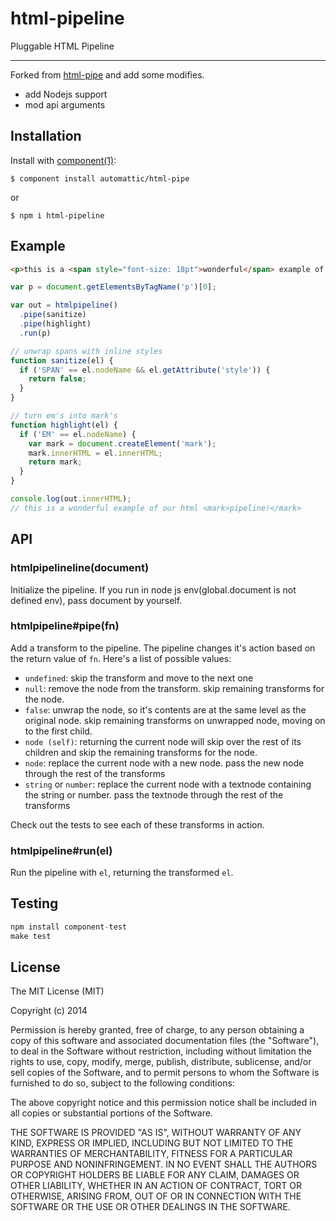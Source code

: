 # html-pipeline

  Pluggable HTML Pipeline

  - - -

  Forked from [html-pipe](https://github.com/Automattic/html-pipe) and add some modifies.

  - add Nodejs support
  - mod api arguments


## Installation

  Install with [component(1)](http://component.io):

    $ component install automattic/html-pipe

  or

    $ npm i html-pipeline


## Example

```html
<p>this is a <span style="font-size: 18pt">wonderful</span> example of our html <em>pipeline!</em></p>
```

```js
var p = document.getElementsByTagName('p')[0];

var out = htmlpipeline()
  .pipe(sanitize)
  .pipe(highlight)
  .run(p)

// unwrap spans with inline styles
function sanitize(el) {
  if ('SPAN' == el.nodeName && el.getAttribute('style')) {
    return false;
  }
}

// turn em's into mark's
function highlight(el) {
  if ('EM' == el.nodeName) {
    var mark = document.createElement('mark');
    mark.innerHTML = el.innerHTML;
    return mark;
  }
}

console.log(out.innerHTML);
// this is a wonderful example of our html <mark>pipeline!</mark>
```

## API

### htmlpipelineline(document)

  Initialize the pipeline.
  If you run in node js env(global.document is not defined env), pass document by yourself.

### htmlpipeline#pipe(fn)

  Add a transform to the pipeline. The pipeline changes it's action
  based on the return value of `fn`. Here's a list of possible values:

  - `undefined`: skip the transform and move to the next one
  - `null`: remove the node from the transform. skip remaining transforms for the node.
  - `false`: unwrap the node, so it's contents are at the same level as the original node. skip remaining transforms on unwrapped node, moving on to the first child.
  - `node (self)`: returning the current node will skip over the rest of its children and skip the remaining transforms for the node.
  - `node`: replace the current node with a new node. pass the new node through the rest of the transforms
  - `string` or `number`: replace the current node with a textnode containing the string or number. pass the textnode through the rest of the transforms

  Check out the tests to see each of these transforms in action.

### htmlpipeline#run(el)

  Run the pipeline with `el`, returning the transformed `el`.

## Testing

```js
npm install component-test
make test
```

## License

  The MIT License (MIT)

  Copyright (c) 2014 <copyright holders>

  Permission is hereby granted, free of charge, to any person obtaining a copy
  of this software and associated documentation files (the "Software"), to deal
  in the Software without restriction, including without limitation the rights
  to use, copy, modify, merge, publish, distribute, sublicense, and/or sell
  copies of the Software, and to permit persons to whom the Software is
  furnished to do so, subject to the following conditions:

  The above copyright notice and this permission notice shall be included in
  all copies or substantial portions of the Software.

  THE SOFTWARE IS PROVIDED "AS IS", WITHOUT WARRANTY OF ANY KIND, EXPRESS OR
  IMPLIED, INCLUDING BUT NOT LIMITED TO THE WARRANTIES OF MERCHANTABILITY,
  FITNESS FOR A PARTICULAR PURPOSE AND NONINFRINGEMENT. IN NO EVENT SHALL THE
  AUTHORS OR COPYRIGHT HOLDERS BE LIABLE FOR ANY CLAIM, DAMAGES OR OTHER
  LIABILITY, WHETHER IN AN ACTION OF CONTRACT, TORT OR OTHERWISE, ARISING FROM,
  OUT OF OR IN CONNECTION WITH THE SOFTWARE OR THE USE OR OTHER DEALINGS IN
  THE SOFTWARE.
